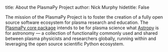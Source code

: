 title: About the PlasmaPy Project
author: Nick Murphy
hidetitle: False

[Astropy]: https://www.astropy.org
[PlasmaPy core package]: https://docs.plasmapy.org

The mission of the PlasmaPy Project is to foster the creation of a
fully open source software ecosystem for plasma research and
education.  The [PlasmaPy core package] intends to be for plasma
science what [Astropy] is for astronomy — a collection of
functionality commonly used and shared between plasma physicists and
researchers globally, running within and leveraging the open source
scientific Python ecosystem.
